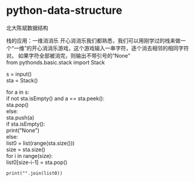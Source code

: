 # python-data-structure
北大陈斌数据结构

栈的应用：一维消消乐
开心消消乐我们都熟悉，我们可以用刚学过的栈来做一个“一维”的开心消消乐游戏，这个游戏输入一串字符，逐个消去相邻的相同字符对。
如果字符全部被消完，则输出不带引号的“None”  
from pythonds.basic.stack import Stack  

s = input()  
sta = Stack()  

for a in s:  
    if not sta.isEmpty() and a == sta.peek():  
        sta.pop()  
    else:  
        sta.push(a)  
if sta.isEmpty():  
    print("None")  
else:  
    list0 = list(range(sta.size()))  
    size = sta.size()  
    for i in range(size):  
        list0[size-i-1] = sta.pop()  
    
    print("".join(list0))  
